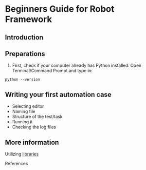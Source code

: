 # Beginners Guide for Robot Framework

## Introduction

## Preparations

1. First, check if your computer already has Python installed. Open Terminal/Command Prompt and type in:
```
python --version
```


## Writing your first automation case

* Selecting editor
* Naming file
* Structure of the test/task
* Running it
* Checking the log files

## More information

Utilizing [libraries](https://robotframework.org/#libraries)

References
